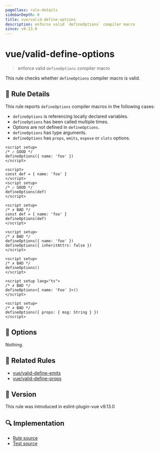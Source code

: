 ```yaml
---
pageClass: rule-details
sidebarDepth: 0
title: vue/valid-define-options
description: enforce valid `defineOptions` compiler macro
since: v9.13.0
---
```

# vue/valid-define-options

> enforce valid `defineOptions` compiler macro

This rule checks whether `defineOptions` compiler macro is valid.

## :book: Rule Details

This rule reports `defineOptions` compiler macros in the following cases:

- `defineOptions` is referencing locally declared variables.
- `defineOptions` has been called multiple times.
- Options are not defined in `defineOptions`.
- `defineOptions` has type arguments.
- `defineOptions` has `props`, `emits`, `expose` or `slots` options.

<eslint-code-block :rules="{'vue/valid-define-options': ['error']}">

```vue
<script setup>
/* ✓ GOOD */
defineOptions({ name: 'foo' })
</script>
```

</eslint-code-block>

<eslint-code-block :rules="{'vue/valid-define-options': ['error']}">

```vue
<script>
const def = { name: 'foo' }
</script>
<script setup>
/* ✓ GOOD */
defineOptions(def)
</script>
```

</eslint-code-block>

<eslint-code-block :rules="{'vue/valid-define-options': ['error']}">

```vue
<script setup>
/* ✗ BAD */
const def = { name: 'foo' }
defineOptions(def)
</script>
```

</eslint-code-block>

<eslint-code-block :rules="{'vue/valid-define-options': ['error']}">

```vue
<script setup>
/* ✗ BAD */
defineOptions({ name: 'foo' })
defineOptions({ inheritAttrs: false })
</script>
```

</eslint-code-block>

<eslint-code-block :rules="{'vue/valid-define-options': ['error']}">

```vue
<script setup>
/* ✗ BAD */
defineOptions()
</script>
```

</eslint-code-block>

<eslint-code-block :rules="{'vue/valid-define-options': ['error']}">

```vue
<script setup lang="ts">
/* ✗ BAD */
defineOptions<{ name: 'Foo' }>()
</script>
```

</eslint-code-block>

<eslint-code-block :rules="{'vue/valid-define-options': ['error']}">

```vue
<script setup>
/* ✗ BAD */
defineOptions({ props: { msg: String } })
</script>
```

</eslint-code-block>

## :wrench: Options

Nothing.

## :couple: Related Rules

- [vue/valid-define-emits](./valid-define-emits.md)
- [vue/valid-define-props](./valid-define-props.md)

## :rocket: Version

This rule was introduced in eslint-plugin-vue v9.13.0

## :mag: Implementation

- [Rule source](https://github.com/vuejs/eslint-plugin-vue/blob/master/lib/rules/valid-define-options.js)
- [Test source](https://github.com/vuejs/eslint-plugin-vue/blob/master/tests/lib/rules/valid-define-options.js)
